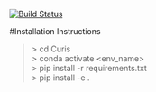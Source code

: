 [![Build Status](https://travis-ci.org/rdaly525/Curis.svg?branch=master)](https://travis-ci.org/rdaly525/Curis)


#Installation Instructions

>\> cd Curis  
>\> conda activate \<env_name\>    
>\> pip install -r requirements.txt  
>\> pip install -e .